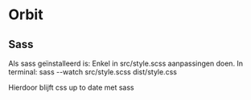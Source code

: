 # Orbit

## Sass

Als sass geïnstalleerd is:
Enkel in src/style.scss aanpassingen doen.
In terminal:
sass --watch src/style.scss dist/style.css

Hierdoor blijft css up to date met sass
